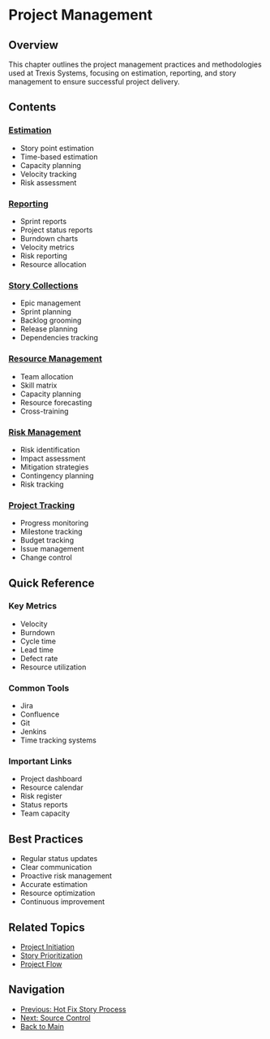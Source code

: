 # Project Management

## Overview
This chapter outlines the project management practices and methodologies used at Trexis Systems, focusing on estimation, reporting, and story management to ensure successful project delivery.

## Contents

### [Estimation](estimation.md)
- Story point estimation
- Time-based estimation
- Capacity planning
- Velocity tracking
- Risk assessment

### [Reporting](reporting.md)
- Sprint reports
- Project status reports
- Burndown charts
- Velocity metrics
- Risk reporting
- Resource allocation

### [Story Collections](story-collections.md)
- Epic management
- Sprint planning
- Backlog grooming
- Release planning
- Dependencies tracking

### [Resource Management](resource-management.md)
- Team allocation
- Skill matrix
- Capacity planning
- Resource forecasting
- Cross-training

### [Risk Management](risk-management.md)
- Risk identification
- Impact assessment
- Mitigation strategies
- Contingency planning
- Risk tracking

### [Project Tracking](project-tracking.md)
- Progress monitoring
- Milestone tracking
- Budget tracking
- Issue management
- Change control

## Quick Reference

### Key Metrics
- Velocity
- Burndown
- Cycle time
- Lead time
- Defect rate
- Resource utilization

### Common Tools
- Jira
- Confluence
- Git
- Jenkins
- Time tracking systems

### Important Links
- Project dashboard
- Resource calendar
- Risk register
- Status reports
- Team capacity

## Best Practices
- Regular status updates
- Clear communication
- Proactive risk management
- Accurate estimation
- Resource optimization
- Continuous improvement

## Related Topics
- [Project Initiation](../03-project-initiation/README.md)
- [Story Prioritization](../05-story-prioritization/README.md)
- [Project Flow](../06-project-flow/README.md)

## Navigation
- [Previous: Hot Fix Story Process](../08-hot-fix/README.md)
- [Next: Source Control](../10-source-control/README.md)
- [Back to Main](../../README.md)

